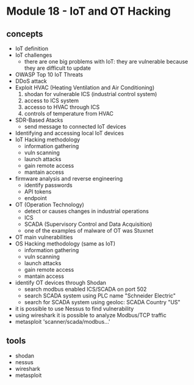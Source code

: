 # Module 18 - IoT and OT Hacking

## concepts
- IoT definition
- IoT challenges
    - there are one big problems with IoT: they are vulnerable because they are difficult to update
- OWASP Top 10 IoT Threats
- DDoS attack
- Exploit HVAC (Heating Ventilation and Air Conditioning)
    1. shodan for vulnerable ICS (industrial control system)
    2. access to ICS system
    3. accesso to HVAC through ICS
    4. controls of temperature from HVAC
- SDR-Based Atacks
    - send message to connected IoT devices
- Identifying and accessing local IoT devices
- IoT Hacking methodology
    - information gathering
    - vuln scanning
    - launch attacks
    - gain remote access
    - mantain access
- firmware analysis and reverse engineering
    - identify passwords
    - API tokens
    - endpoint
- OT (Operation Technology)
    - detect or causes changes in industrial operations
    - ICS
    - SCADA (Supervisory Control and Data Acquisition)
    - one of the examples of malware of OT was Stuxnet
- OT main vulnerabilities
- OS Hacking methodology (same as IoT)
    - information gathering
    - vuln scanning
    - launch attacks
    - gain remote access
    - mantain access
- identify OT devices through Shodan
    - search modbus enabled ICS/SCADA on port 502
    - search SCADA system using PLC name "Schneider Electric"
    - search for SCADA system using geoloc: SCADA Country "US"
- it is possible to use Nessus to find vulnerability
- using wireshark it is possible to analyze Modbus/TCP traffic
- metasploit 'scanner/scada/modbus...'

## tools
- shodan
- nessus
- wireshark
- metasploit